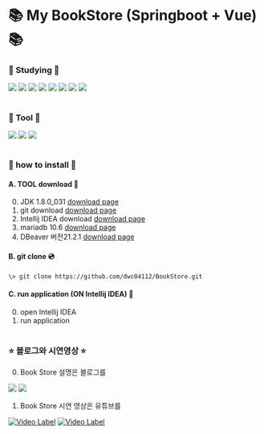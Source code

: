# :books: My BookStore (Springboot + Vue) :books:



### :seedling: Studying :seedling:

<img src="https://img.shields.io/badge/Spring Boot-6DB33F?style=flat-square&logo=Spring Boot&logoColor=white"/> <img src="https://img.shields.io/badge/Java-E34F26?style=flat-square&logo=java&logoColor=white"/> <img src="https://img.shields.io/badge/MariaDB-1F305F?style=flat-square&logo=MariaDB&logoColor=white"/> <img src="https://img.shields.io/badge/Vue.js-4FC08D?style=flat-square&logo=Vue.js&logoColor=white"/> <img src="https://img.shields.io/badge/Vuetify.js-1867C0?style=flat-square&logo=Vuetify&logoColor=white"/> <img src="https://img.shields.io/badge/HTML5.js-E34F26?style=flat-square&logo=HTML5&logoColor=white"/> <img src="https://img.shields.io/badge/JavaScript-F7DF1E?style=flat-square&logo=JavaScript&logoColor=rgb(40,40,40)"/> <img src="https://img.shields.io/badge/JWT-181717?style=flat-square&logo=JSON Web Tokens&logoColor=white"/>
  
#
### :hammer: Tool :hammer:

<img src="https://img.shields.io/badge/IntelliJ IDEA-000000?style=flat-square&logo=IntelliJ IDEA&logoColor=white"/> <img src="https://img.shields.io/badge/GitHub-000000?style=flat-square&logo=GitHub&logoColor=white"/> <img src="https://img.shields.io/badge/DBevaer-000000?style=flat-square&logo=evaer&logoColor=white"/>
  
#
### :raising_hand: how to install :raising_hand:

#### A. TOOL download :hammer:
0. JDK 1.8.0_031 [download page](https://www.oracle.com/java/technologies/downloads/#java8-windows)
1. git download [download page](https://mirrors.edge.kernel.org/pub/software/scm/git/)
2. Intellij IDEA download [download page](https://www.jetbrains.com/ko-kr/idea/download/#section=windows)
3. mariadb 10.6 [download page](https://downloads.mariadb.org/)
4. DBeaver 버전21.2.1 [download page](https://dbeaver.io/download/)

#### B. git clone :cd:
```\> git clone https://github.com/dwc04112/BookStore.git```

#### C. run application (ON Intellij IDEA) :running:
0. open Intellij IDEA
1. run application
  
#

### :star: 블로그와 시연영상 :star:

0. Book Store 설명은 블로그를

<a href="https://dwc04112.tistory.com/"><img src="https://img.shields.io/badge/Tistory-000000?style=flat-square&logo=&logoColor=white"/></a> <a href="https://github.com/dwc04112/"><img src="https://img.shields.io/badge/GitHub-000000?style=flat-square&logo=GitHub&logoColor=white"/><a/>

1. Book Store 시연 영상은 유튜브를 

[![Video Label](http://i.ytimg.com/vi/okeB-FOu8Z4/mqdefault.jpg)](https://youtu.be/okeB-FOu8Z4) [![Video Label](http://i.ytimg.com/vi/okeB-FOu8Z4/mqdefault.jpg)](https://youtu.be/CD85UOinzrs)
